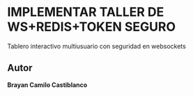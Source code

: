 # IMPLEMENTAR TALLER DE WS+REDIS+TOKEN SEGURO

Tablero interactivo multiusuario con seguridad en websockets


## Autor

**Brayan Camilo Castiblanco**






